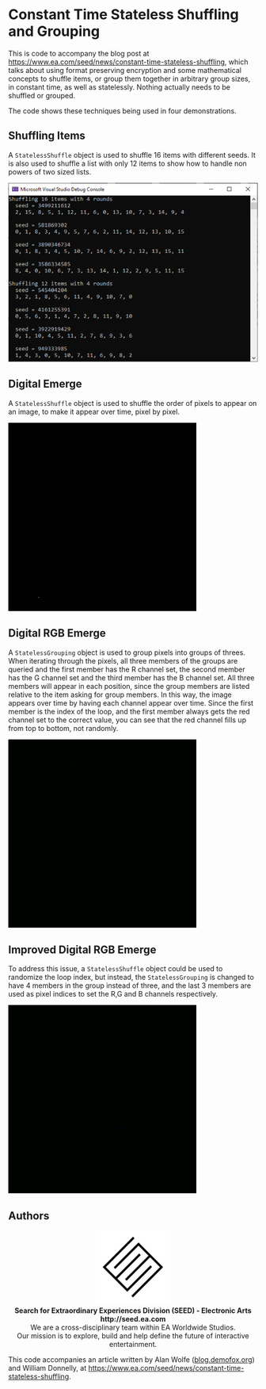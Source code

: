 # Constant Time Stateless Shuffling and Grouping

This is code to accompany the blog post at https://www.ea.com/seed/news/constant-time-stateless-shuffling, which talks about using format preserving encryption and some mathematical concepts to shuffle items, or group them together in arbitrary group sizes, in constant time, as well as statelessly. Nothing actually needs to be shuffled or grouped.

The code shows these techniques being used in four demonstrations.

## Shuffling Items

A `StatelessShuffle` object is used to shuffle 16 items with different seeds.  It is also used to shuffle a list with only 12 items to show how to handle non powers of two sized lists.

![The console output of the program, showing lists of numbers shuffled using different seeds.](out/Shuffle.png)

## Digital Emerge

A `StatelessShuffle` object is used to shuffle the order of pixels to appear on an image, to make it appear over time, pixel by pixel.

![An animation showing the SEED logo fade in over time, monochromatically](out/FadeIn.gif)

## Digital RGB Emerge

A `StatelessGrouping` object is used to group pixels into groups of threes.  When iterating through the pixels, all three members of the groups are queried and the first member has the R channel set, the second member has the G channel set and the third member has the B channel set.  All three members will appear in each position, since the group members are listed relative to the item asking for group members.  In this way, the image appears over time by having each channel appear over time.  Since the first member is the index of the loop, and the first member always gets the red channel set to the correct value, you can see that the red channel fills up from top to bottom, not randomly.

![An animation showing the SEED logo fade in over time, with the red channel filling top to bottom, and the green and blue channels filling randomly](out/FadeInRGB.gif)

## Improved Digital RGB Emerge

To address this issue, a `StatelessShuffle` object could be used to randomize the loop index, but instead, the `StatelessGrouping` is changed to have 4 members in the group instead of three, and the last 3 members are used as pixel indices to set the R,G and B channels respectively.

![An animation showing the SEED logo fade in over time, with the red, green and blue channels filling randomly](out/FadeInRGB2.gif)

## Authors

<p align="center"><a href="https://seed.ea.com"><img src="logo/SEED.jpg" width="150px"></a><br>
<b>Search for Extraordinary Experiences Division (SEED) - Electronic Arts <br> http://seed.ea.com</b><br>
We are a cross-disciplinary team within EA Worldwide Studios.<br>
Our mission is to explore, build and help define the future of interactive entertainment.</p>

This code accompanies an article written by Alan Wolfe (<a href="https://blog.demofox.org/">blog.demofox.org</a>) and William Donnelly, at https://www.ea.com/seed/news/constant-time-stateless-shuffling.
